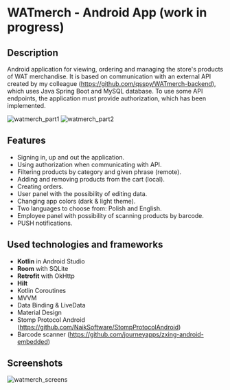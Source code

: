 
# WATmerch - Android App (work in progress)
## Description
Android application for viewing, ordering and managing the store's products of WAT merchandise. It is based on communication with an external API created by my colleague (https://github.com/qsspy/WATmerch-backend), which uses Java Spring Boot and MySQL database. To use some API endpoints, the application must provide authorization, which has been implemented.

![watmerch_part1](https://user-images.githubusercontent.com/59984158/120124126-001adf80-c1b3-11eb-823f-abe66ec15702.gif) ![watmerch_part2](https://user-images.githubusercontent.com/59984158/120124481-e5496a80-c1b4-11eb-874f-bf7c98b47e8e.gif)


## Features
- Signing in, up and out the application.
- Using authorization when communicating with API.
- Filtering products by category and given phrase (remote).
- Adding and removing products from the cart (local).
- Creating orders.
- User panel with the possibility of editing data.
- Changing app colors (dark & light theme).
- Two languages to choose from: Polish and English.
- Employee panel with possibility of scanning products by barcode.
- PUSH notifications.

## Used technologies and frameworks
- <b>Kotlin</b> in Android Studio
- <b>Room</b> with SQLite
- <b>Retrofit</b> with OkHttp
- <b>Hilt</b>
- Kotlin Coroutines
- MVVM
- Data Binding & LiveData
- Material Design
- Stomp Protocol Android (https://github.com/NaikSoftware/StompProtocolAndroid)
- Barcode scanner (https://github.com/journeyapps/zxing-android-embedded)

## Screenshots

![watmerch_screens](https://user-images.githubusercontent.com/59984158/117128330-910dbf00-ad9d-11eb-8191-19c5dceb5a19.png)
